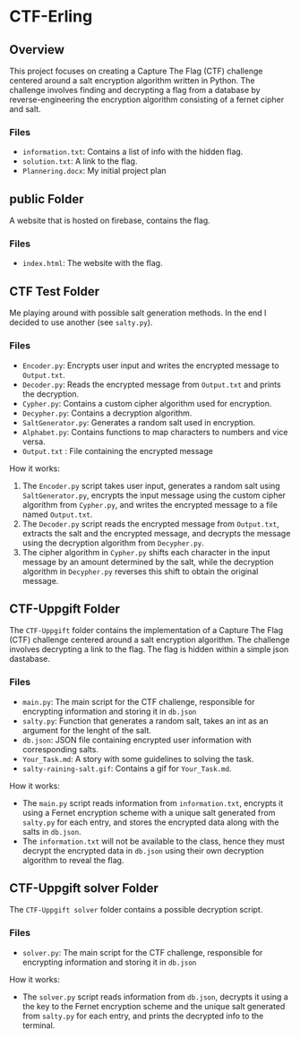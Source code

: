 # CTF-Erling

## Overview

This project focuses on creating a Capture The Flag (CTF) challenge centered around a salt encryption algorithm written in Python. The challenge involves finding and decrypting a flag from a database by reverse-engineering the encryption algorithm consisting of a fernet cipher and salt.

### Files

- `information.txt`: Contains a list of info with the hidden flag.
- `solution.txt`: A link to the flag.
- `Plannering.docx`: My initial project plan

## public Folder

A website that is hosted on firebase, contains the flag.

### Files

- `index.html`: The website with the flag.

## CTF Test Folder

Me playing around with possible salt generation methods. In the end I decided to use another (see `salty.py`).

### Files

- `Encoder.py`: Encrypts user input and writes the encrypted message to `Output.txt`.
- `Decoder.py`: Reads the encrypted message from `Output.txt` and prints the decryption.
- `Cypher.py`: Contains a custom cipher algorithm used for encryption.
- `Decypher.py`: Contains a decryption algorithm.
- `SaltGenerator.py`: Generates a random salt used in encryption.
- `Alphabet.py`: Contains functions to map characters to numbers and vice versa.
- `Output.txt` : File containing the encrypted message

How it works:

1. The `Encoder.py` script takes user input, generates a random salt using `SaltGenerator.py`, encrypts the input message using the custom cipher algorithm from `Cypher.py`, and writes the encrypted message to a file named `Output.txt`.
2. The `Decoder.py` script reads the encrypted message from `Output.txt`, extracts the salt and the encrypted message, and decrypts the message using the decryption algorithm from `Decypher.py`.
3. The cipher algorithm in `Cypher.py` shifts each character in the input message by an amount determined by the salt, while the decryption algorithm in `Decypher.py` reverses this shift to obtain the original message.

## CTF-Uppgift Folder

The `CTF-Uppgift` folder contains the implementation of a Capture The Flag (CTF) challenge centered around a salt encryption algorithm. The challenge involves decrypting a link to the flag. The flag is hidden within a simple json dastabase.

### Files

- `main.py`: The main script for the CTF challenge, responsible for encrypting information and storing it in `db.json`
- `salty.py`: Function that generates a random salt, takes an int as an argument for the lenght of the salt.
- `db.json`: JSON file containing encrypted user information with corresponding salts.
- `Your_Task.md`: A story with some guidelines to solving the task.
- `salty-raining-salt.gif`: Contains a gif for `Your_Task.md`.

How it works:

- The `main.py` script reads information from `information.txt`, encrypts it using a Fernet encryption scheme with a unique salt generated from `salty.py` for each entry, and stores the encrypted data along with the salts in `db.json`.
- The `information.txt` will not be available to the class, hence they must decrypt the encrypted data in `db.json` using their own decryption algorithm to reveal the flag.

## CTF-Uppgift solver Folder

The `CTF-Uppgift solver` folder contains a possible decryption script.

### Files

- `solver.py`: The main script for the CTF challenge, responsible for encrypting information and storing it in `db.json`

How it works:

- The `solver.py` script reads information from `db.json`, decrypts it using a the key to the Fernet encryption scheme and the unique salt generated from `salty.py` for each entry, and prints the decrypted info to the terminal.
